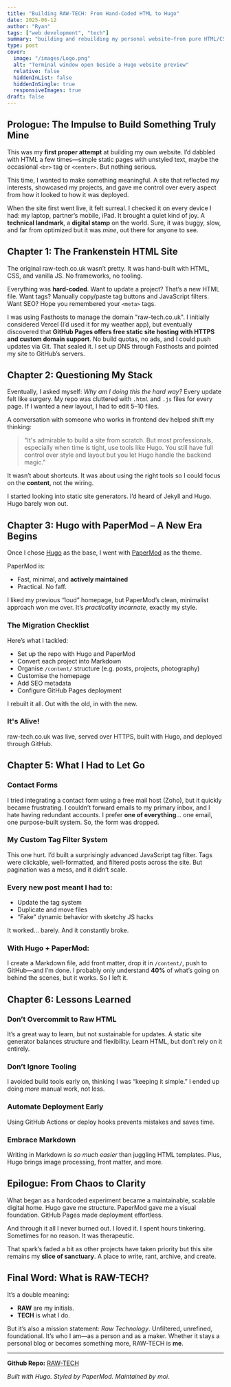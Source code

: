 ```yaml
---
title: "Building RAW-TECH: From Hand-Coded HTML to Hugo"
date: 2025-06-12
author: "Ryan"
tags: ["web development", "tech"]
summary: "building and rebuilding my personal website—from pure HTML/CSS to Hugo with PaperMod."
type: post
cover:
  image: "/images/Logo.png"
  alt: "Terminal window open beside a Hugo website preview"
  relative: false
  hiddenInList: false
  hiddenInSingle: true
  responsiveImages: true
draft: false
---
```


## Prologue: The Impulse to Build Something Truly Mine

This was my **first proper attempt** at building my own website. I’d dabbled with HTML a few times—simple static pages with unstyled text, maybe the occasional `<br>` tag or `<center>`. But nothing serious.

This time, I wanted to make something meaningful. A site that reflected my interests, showcased my projects, and gave me control over every aspect from how it looked to how it was deployed.

When the site first went live, it felt surreal. I checked it on every device I had: my laptop, partner’s mobile, iPad. It brought a quiet kind of joy. A **technical landmark**, a **digital stamp** on the world. Sure, it was buggy, slow, and far from optimized but it was *mine*, out there for anyone to see.

## Chapter 1: The Frankenstein HTML Site

The original raw-tech.co.uk wasn’t pretty. It was hand-built with HTML, CSS, and vanilla JS. No frameworks, no tooling.

Everything was **hard-coded**. Want to update a project? That’s a new HTML file. Want tags? Manually copy/paste tag buttons and JavaScript filters. Want SEO? Hope you remembered your `<meta>` tags.

I was using Fasthosts to manage the domain "raw-tech.co.uk". I initially considered Vercel (I’d used it for my weather app), but eventually discovered that **GitHub Pages offers free static site hosting with HTTPS and custom domain support**. No build quotas, no ads, and I could push updates via Git. That sealed it. I set up DNS through Fasthosts and pointed my site to GitHub’s servers.

## Chapter 2: Questioning My Stack

Eventually, I asked myself: *Why am I doing this the hard way?* Every update felt like surgery. My repo was cluttered with `.html` and `.js` files for every page. If I wanted a new layout, I had to edit 5–10 files.

A conversation with someone who works in frontend dev helped shift my thinking:

> "It's admirable to build a site from scratch. But most professionals, especially when time is tight, use tools like Hugo. You still have full control over style and layout but you let Hugo handle the backend magic."

It wasn’t about shortcuts. It was about using the right tools so I could focus on the **content**, not the wiring.

I started looking into static site generators. I’d heard of Jekyll and Hugo. Hugo barely won out.

## Chapter 3: Hugo with PaperMod – A New Era Begins

Once I chose [Hugo](https://gohugo.io/) as the base, I went with [PaperMod](https://github.com/adityatelange/hugo-PaperMod) as the theme.

PaperMod is:

* Fast, minimal, and **actively maintained**
* Practical. No faff.

I liked my previous “loud” homepage, but PaperMod’s clean, minimalist approach won me over. It’s *practicality incarnate*, exactly my style.

### The Migration Checklist

Here’s what I tackled:

* Set up the repo with Hugo and PaperMod  
* Convert each project into Markdown  
* Organise `/content/` structure (e.g. posts, projects, photography)  
* Customise the homepage  
* Add SEO metadata  
* Configure GitHub Pages deployment  

I rebuilt it all. Out with the old, in with the new.

### It's Alive!

raw-tech.co.uk was live, served over HTTPS, built with Hugo, and deployed through GitHub.

## Chapter 5: What I Had to Let Go

### Contact Forms

I tried integrating a contact form using a free mail host (Zoho), but it quickly became frustrating. I couldn’t forward emails to my primary inbox, and I hate having redundant accounts. I prefer **one of everything**... one email, one purpose-built system. So, the form was dropped.

### My Custom Tag Filter System

This one hurt. I’d built a surprisingly advanced JavaScript tag filter. Tags were clickable, well-formatted, and filtered posts across the site. But pagination was a mess, and it didn’t scale. 


### Every new post meant I had to:

* Update the tag system  
* Duplicate and move files  
* “Fake” dynamic behavior with sketchy JS hacks  

It worked... barely. And it constantly broke.

### With Hugo + PaperMod:

I create a Markdown file, add front matter, drop it in `/content/`, push to GitHub—and I’m done. I probably only understand **40%** of what’s going on behind the scenes, but it works. So I left it.

## Chapter 6: Lessons Learned

### Don’t Overcommit to Raw HTML

It’s a great way to learn, but not sustainable for updates. A static site generator balances structure and flexibility. Learn HTML, but don’t rely on it entirely.

### Don’t Ignore Tooling

I avoided build tools early on, thinking I was “keeping it simple.” I ended up doing *more* manual work, not less.

### Automate Deployment Early

Using GitHub Actions or deploy hooks prevents mistakes and saves time.

### Embrace Markdown

Writing in Markdown is *so much easier* than juggling HTML templates. Plus, Hugo brings image processing, front matter, and more.

## Epilogue: From Chaos to Clarity

What began as a hardcoded experiment became a maintainable, scalable digital home. Hugo gave me structure. PaperMod gave me a visual foundation. GitHub Pages made deployment effortless.

And through it all I never burned out. I loved it. I spent hours tinkering. Sometimes for no reason. It was therapeutic.

That spark’s faded a bit as other projects have taken priority but this site remains my **slice of sanctuary**. A place to write, rant, archive, and create.

## Final Word: What is RAW-TECH?

It’s a double meaning:

* **RAW** are my initials.  
* **TECH** is what I do.  

But it’s also a mission statement: *Raw Technology*. Unfiltered, unrefined, foundational. It’s who I am—as a person and as a maker. Whether it stays a personal blog or becomes something more, RAW-TECH is **me**.

---

**Github Repo:** [RAW-TECH](https://github.com/Kame-Ry/raw-tech-web-site)

*Built with Hugo. Styled by PaperMod. Maintained by moi.*